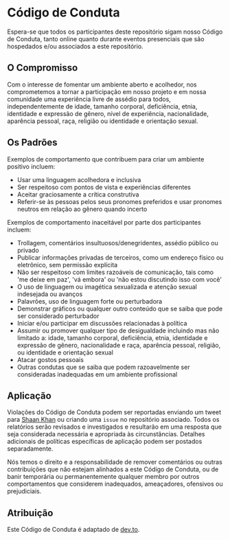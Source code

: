 # Código de Conduta

Espera-se que todos os participantes deste repositório sigam nosso Código de Conduta, tanto online quanto durante eventos presenciais que são hospedados e/ou associados a este repositório.

## O Compromisso

Com o interesse de fomentar um ambiente aberto e acolhedor, nos comprometemos a tornar a participação em nosso projeto e em nossa comunidade uma experiência livre de assédio para todos, independentemente de idade, tamanho corporal, deficiência, etnia, identidade e expressão de gênero, nível de experiência, nacionalidade, aparência pessoal, raça, religião ou identidade e orientação sexual.

## Os Padrões

Exemplos de comportamento que contribuem para criar um ambiente positivo incluem:

- Usar uma linguagem acolhedora e inclusiva
- Ser respeitoso com pontos de vista e experiências diferentes
- Aceitar graciosamente a crítica construtiva
- Referir-se às pessoas pelos seus pronomes preferidos e usar pronomes neutros em relação ao gênero quando incerto

Exemplos de comportamento inaceitável por parte dos participantes incluem:

- Trollagem, comentários insultuosos/denegridentes, assédio público ou privado
- Publicar informações privadas de terceiros, como um endereço físico ou eletrônico, sem permissão explícita
- Não ser respeitoso com limites razoáveis de comunicação, tais como 'me deixe em paz', 'vá embora' ou 'não estou discutindo isso com você'
- O uso de linguagem ou imagética sexualizada e atenção sexual indesejada ou avanços
- Palavrões, uso de linguagem forte ou perturbadora
- Demonstrar gráficos ou qualquer outro conteúdo que se saiba que pode ser considerado perturbador
- Iniciar e/ou participar em discussões relacionadas à política
- Assumir ou promover qualquer tipo de desigualdade incluindo mas não limitado a: idade, tamanho corporal, deficiência, etnia, identidade e expressão de gênero, nacionalidade e raça, aparência pessoal, religião, ou identidade e orientação sexual
- Atacar gostos pessoais
- Outras condutas que se saiba que podem razoavelmente ser consideradas inadequadas em um ambiente profissional

## Aplicação

Violações do Código de Conduta podem ser reportadas enviando um tweet para [Shaan Khan](https://twitter.com/ShaanCoding) ou criando uma `issue` no repositório associado. Todos os relatórios serão revisados e investigados e resultarão em uma resposta que seja considerada necessária e apropriada às circunstâncias. Detalhes adicionais de políticas específicas de aplicação podem ser postados separadamente.

Nós temos o direito e a responsabilidade de remover comentários ou outras contribuições que não estejam alinhados a este Código de Conduta, ou de banir temporária ou permanentemente qualquer membro por outros comportamentos que considerem inadequados, ameaçadores, ofensivos ou prejudiciais.

## Atribuição

Este Código de Conduta é adaptado de [dev.to](https://dev.to/code-of-conduct).
